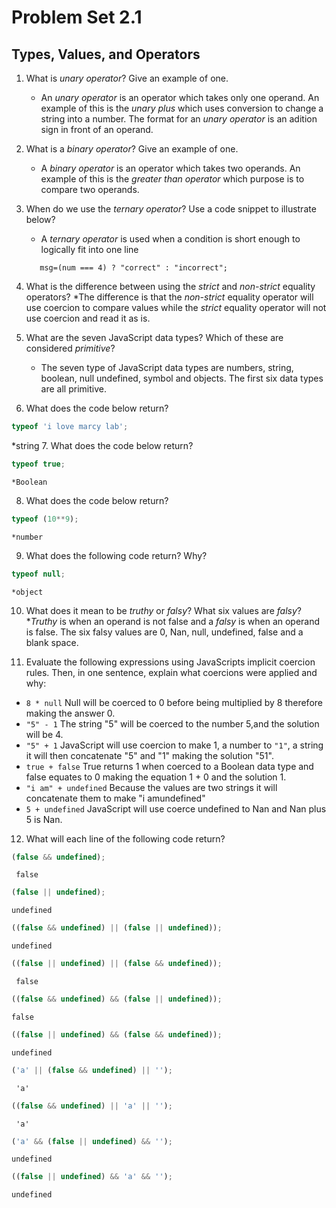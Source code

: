 # Problem Set 2.1
## Types, Values, and Operators

1. What is _unary operator_? Give an example of one.
    * An _unary operator_ is an operator which takes only one operand. An example of this is the _unary plus_ which uses conversion to change a string into a number. The format for an _unary operator_ is an adition sign in front of an operand. 

2. What is a _binary operator_? Give an example of one.
    * A _binary operator_ is an operator which takes two operands. An example of this is the _greater than operator_ which  purpose is to compare two operands. 

3. When do we use the _ternary operator_? Use a code snippet to illustrate below?
    * A _ternary operator_ is used when a condition is short enough to logically fit into one line
 
    ```var num = 4 , msg="";
       msg=(num === 4) ? "correct" : "incorrect";
    ```
       
4. What is the difference between using the _strict_ and _non-strict_ equality operators?
    *The difference is that the _non-strict_ equality operator will use coercion to compare values while the _strict_ equality operator will not use coercion and read it as is. 
5. What are the seven JavaScript data types? Which of these are considered _primitive_?
    * The seven type of JavaScript data types are numbers, string, boolean, null undefined, symbol and objects. The first six data types are all primitive.

6. What does the code below return?
  ```javascript
  typeof 'i love marcy lab';
  ```
   *string
7. What does the code below return?
  ```javascript
  typeof true;
  ```
    *Boolean
8. What does the code below return?
  ```javascript
  typeof (10**9);
  ```
    *number
9. What does the following code return? Why?
  ```javascript
  typeof null;
  ```
    *object
10. What does it mean to be _truthy_ or _falsy_? What six values are _falsy_?
    *_Truthy_ is when an operand is not false and a _falsy_ is when an operand is false. The six falsy values are 0, Nan, null, undefined, false and a blank space. 

11. Evaluate the following expressions using JavaScripts implicit coercion rules. Then, in one sentence, explain what coercions were applied and why:
  * `8 * null`
        Null will be coerced to 0 before being multiplied by 8 therefore making the answer 0.
  * `"5" - 1`
        The string "5" will be coerced to the number 5,and the solution will be 4.
  * `"5" + 1`
        JavaScript will use coercion to make 1, a number to `"1"`, a string it will then concatenate "5" and "1" making the solution "51".
  * `true + false`
        True returns 1 when coerced to a Boolean data type and false equates to 0 making the equation 1 + 0 and the solution 1.
  * `"i am" + undefined`
        Because the values are two strings it will concatenate them to make "i amundefined" 
  * `5 + undefined`
        JavaScript will use coerce undefined to Nan and Nan plus 5 is Nan.

12. What will each line of the following code return?
   ```javascript
   (false && undefined);
   ```
     false
   ```javascript
   (false || undefined);
   ```
    undefined
   ```javascript
   ((false && undefined) || (false || undefined));
   ```
    undefined
   ```javascript
   ((false || undefined) || (false && undefined));
   ```
     false
   ```javascript
   ((false && undefined) && (false || undefined));
   ```
    false
   ```javascript
   ((false || undefined) && (false && undefined));
   ```
    undefined
   ```javascript
   ('a' || (false && undefined) || '');
   ```
     'a'
   ```javascript
   ((false && undefined) || 'a' || '');
   ```
     'a'
   ```javascript
   ('a' && (false || undefined) && '');
   ```
    undefined
   ```javascript
   ((false || undefined) && 'a' && '');
   ```
    undefined